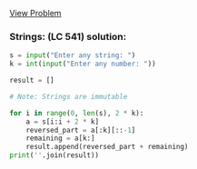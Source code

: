 [View Problem](https://leetcode.com/problems/reverse-string-ii?envType=problem-list-v2&envId=string)

### Strings: (LC 541) solution:

```python
s = input("Enter any string: ")
k = int(input("Enter any number: "))

result = []

# Note: Strings are immutable

for i in range(0, len(s), 2 * k):
    a = s[i:i + 2 * k]
    reversed_part = a[:k][::-1]
    remaining = a[k:]
    result.append(reversed_part + remaining)
print(''.join(result))
